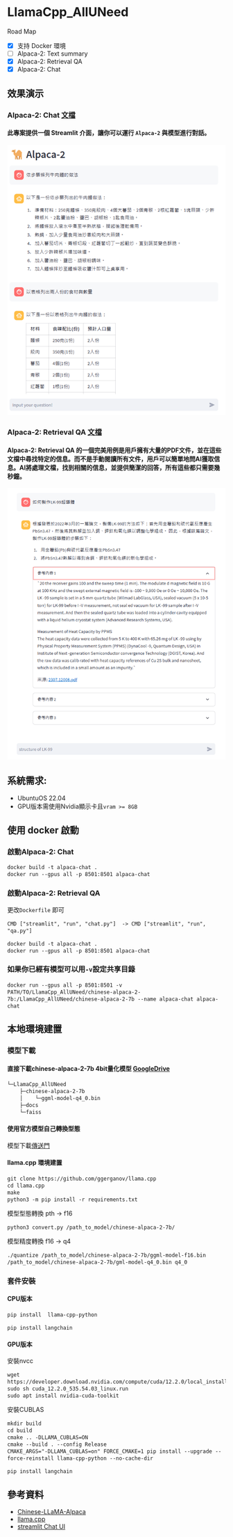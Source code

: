# LlamaCpp_AllUNeed
Road Map
- [x] 支持 Docker 環境
- [ ] Alpaca-2: Text summary
- [x] Alpaca-2: Retrieval QA
- [x] Alpaca-2: Chat

## 效果演示
### Alpaca-2: Chat [文檔](Alpaca-2_Chat.md)
#### 此專案提供一個 Streamlit 介面，讓你可以運行 `Alpaca-2` 與模型進行對話。
![DEMO](Demo.png)

### Alpaca-2: Retrieval QA [文檔](Retrieval_QA.md)
#### Alpaca-2: Retrieval QA 的一個完美用例是用戶擁有大量的PDF文件，並在這些文檔中尋找特定的信息。而不是手動閱讀所有文件，用戶可以簡單地問AI獲取信息。AI將處理文檔，找到相關的信息，並提供簡潔的回答，所有這些都只需要幾秒鐘。
![DEMO](Demo_QA.png)
  
## 系統需求: 
- UbuntuOS 22.04
- GPU版本需使用Nvidia顯示卡且`vram >= 8GB`

## 使用 docker 啟動
### 啟動Alpaca-2: Chat
```
docker build -t alpaca-chat .
docker run --gpus all -p 8501:8501 alpaca-chat
```

### 啟動Alpaca-2: Retrieval QA
更改`Dockerfile` 即可
```
CMD ["streamlit", "run", "chat.py"]  -> CMD ["streamlit", "run", "qa.py"]
```

```
docker build -t alpaca-chat .
docker run --gpus all -p 8501:8501 alpaca-chat
```

### 如果你已經有模型可以用`-v`設定共享目錄
```
docker run --gpus all -p 8501:8501 -v PATH/TO/LlamaCpp_AllUNeed/chinese-alpaca-2-7b:/LlamaCpp_AllUNeed/chinese-alpaca-2-7b --name alpaca-chat alpaca-chat
```

## 本地環境建置

### 模型下載
#### 直接下載chinese-alpaca-2-7b 4bit量化模型 [GoogleDrive](https://drive.google.com/file/d/1bk2-n2fncZ8XSg_G6PIGfhZMqghfn482/view?usp=sharing)
```
└─LlamaCpp_AllUNeed
    ├─chinese-alpaca-2-7b
    │    └─ggml-model-q4_0.bin
    ├─docs
    └─faiss
```

#### 使用官方模型自己轉換型態
模型下載[傳送門](https://huggingface.co/ziqingyang/chinese-alpaca-2-7b)
#### llama.cpp 環境建置
```
git clone https://github.com/ggerganov/llama.cpp
cd llama.cpp
make
python3 -m pip install -r requirements.txt
```
模型型態轉換 pth -> f16
```
python3 convert.py /path_to_model/chinese-alpaca-2-7b/
```

模型精度轉換 f16 -> q4
```
./quantize /path_to_model/chinese-alpaca-2-7b/ggml-model-f16.bin /path_to_model/chinese-alpaca-2-7b/gml-model-q4_0.bin q4_0
```

### 套件安裝

#### CPU版本
```
pip install  llama-cpp-python
```

```
pip install langchain
```

#### GPU版本

安裝nvcc
```
wget https://developer.download.nvidia.com/compute/cuda/12.2.0/local_installers/cuda_12.2.0_535.54.03_linux.run
sudo sh cuda_12.2.0_535.54.03_linux.run
sudo apt install nvidia-cuda-toolkit

```
安裝CUBLAS
```
mkdir build
cd build
cmake .. -DLLAMA_CUBLAS=ON
cmake --build . --config Release
CMAKE_ARGS="-DLLAMA_CUBLAS=on" FORCE_CMAKE=1 pip install --upgrade --force-reinstall llama-cpp-python --no-cache-dir
```

```
pip install langchain
```

## 參考資料
- [Chinese-LLaMA-Alpaca](https://github.com/ymcui/Chinese-LLaMA-Alpaca)
- [llama.cpp](https://github.com/ggerganov/llama.cpp)
- [streamlit Chat UI](https://medium.com/@daydreamersjp/implementing-locally-hosted-llama2-chat-ui-using-streamlit-53b181651b4e)
